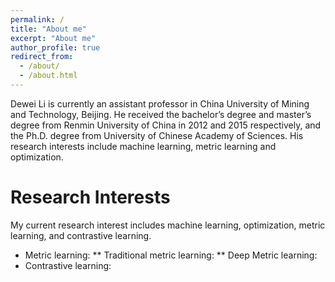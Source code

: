 ```yaml
---
permalink: /
title: "About me"
excerpt: "About me"
author_profile: true
redirect_from: 
  - /about/
  - /about.html
---
```

<!--img src="https://infhighdim.github.io/images/lidewei.png" class="floatpic" width="360" height="480"-->
Dewei Li is currently an assistant professor in China University of Mining and Technology, Beijing. He received the bachelor’s degree and master’s degree from Renmin University of China in 2012 and 2015 respectively, and the Ph.D. degree from University of Chinese Academy of Sciences. His research interests include machine learning, metric learning and optimization.

Research Interests
======
My current research interest includes machine learning, optimization, metric learning, and contrastive learning.
* Metric learning:
  ** Traditional metric learning:
  ** Deep Metric learning:
* Contrastive learning:






